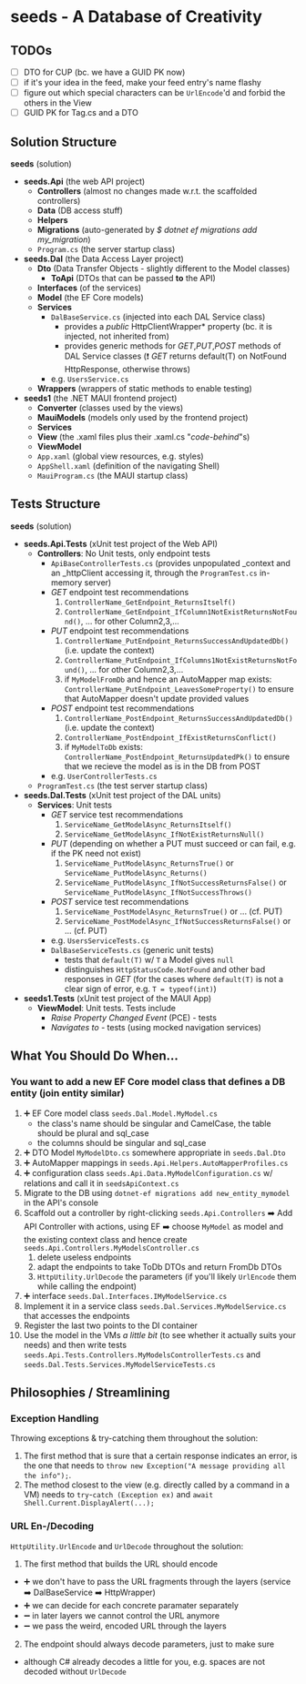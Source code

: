 # seeds - A Database of Creativity
## TODOs
- [ ] DTO for CUP (bc. we have a GUID PK now)
- [ ] if it's your idea in the feed, make your feed entry's name flashy
- [ ] figure out which special characters can be `UrlEncode`'d and forbid the others in the View
- [ ] GUID PK for Tag.cs and a DTO
## Solution Structure
**seeds** (solution)
- **seeds.Api** (the web API project)
  - **Controllers**
    (almost no changes made w.r.t. the scaffolded controllers)
  - **Data** (DB access stuff)
  - **Helpers**
  - **Migrations** (auto-generated by *$ dotnet ef migrations add my_migration*)
  - `Program.cs` (the server startup class)
- **seeds.Dal** (the Data Access Layer project)
  - **Dto** (Data Transfer Objects - slightly different to the Model classes)
    - **ToApi** (DTOs that can be passed **to** the API)
  - **Interfaces** (of the services)
  - **Model** (the EF Core models)
  - **Services**
    - `DalBaseService.cs` (injected into each DAL Service class)
      - provides a *public* HttpClientWrapper* property (bc. it is injected, not inherited from)
      - provides generic methods for *GET*,*PUT*,*POST* methods of DAL Service classes (:exclamation: *GET* returns default(T) on NotFound HttpResponse, otherwise throws)
    - e.g. `UsersService.cs`
  - **Wrappers** (wrappers of static methods to enable testing)
- **seeds1** (the .NET MAUI frontend project)
  - **Converter** (classes used by the views)
  - **MauiModels** (models only used by the frontend project)
  - **Services**
  - **View** (the .xaml files plus their .xaml.cs "*code-behind*"s)
  - **ViewModel**
  - `App.xaml` (global view resources, e.g. styles)
  - `AppShell.xaml` (definition of the navigating Shell)
  - `MauiProgram.cs` (the MAUI startup class)
 
## Tests Structure
**seeds** (solution)
- **seeds.Api.Tests** (xUnit test project of the Web API)
  - **Controllers**: No Unit tests, only endpoint tests
    - `ApiBaseControllerTests.cs` (provides unpopulated _context and an _httpClient accessing it, through the `ProgramTest.cs` in-memory server)
    - *GET* endpoint test recommendations
      1. `ControllerName_GetEndpoint_ReturnsItself()`
      2. `ControllerName_GetEndpoint_IfColumn1NotExistReturnsNotFound()`, ... for other Column2,3,...
    - *PUT* endpoint test recommendations
      1. `ControllerName_PutEndpoint_ReturnsSuccessAndUpdatedDb()` (i.e. update the context)
      2. `ControllerName_PutEndpoint_IfColumns1NotExistReturnsNotFound()`, ... for other Column2,3,...
      3. if `MyModelFromDb` and hence an AutoMapper map exists: `ControllerName_PutEndpoint_LeavesSomeProperty()` to ensure that AutoMapper doesn't update provided values
    - *POST* endpoint test recommendations
      1. `ControllerName_PostEndpoint_ReturnsSuccessAndUpdatedDb()` (i.e. update the context)
      2. `ControllerName_PostEndpoint_IfExistReturnsConflict()`
      3. if `MyModelToDb` exists: `ControllerName_PostEndpoint_ReturnsUpdatedPk()` to ensure that we recieve the model as is in the DB from POST
    - e.g. `UserControllerTests.cs`
  - `ProgramTest.cs` (the test server startup class)
- **seeds.Dal.Tests** (xUnit test project of the DAL units)
  - **Services**: Unit tests
    - *GET* service test recommendations
      1. `ServiceName_GetModelAsync_ReturnsItself()`
      2. `ServiceName_GetModelAsync_IfNotExistReturnsNull()`
    - *PUT* (depending on whether a PUT must succeed or can fail, e.g. if the PK need not exist)
      1. `ServiceName_PutModelAsync_ReturnsTrue()` or `ServiceName_PutModelAsync_Returns()`
      2. `ServiceName_PutModelAsync_IfNotSuccessReturnsFalse()` or `ServiceName_PutModelAsync_IfNotSuccessThrows()`
    - *POST* service test recommendations
      1. `ServiceName_PostModelAsync_ReturnsTrue()` or ... (cf. PUT)
      2. `ServiceName_PostModelAsync_IfNotSuccessReturnsFalse()` or ... (cf. PUT)
    - e.g. `UsersServiceTests.cs`
    - `DalBaseServiceTests.cs` (generic unit tests)
      - tests that `default(T)` w/ `T` a Model gives `null`
      - distinguishes `HttpStatusCode.NotFound` and other bad responses in *GET* (for the cases where `default(T)` is not a clear sign of error, e.g. `T = typeof(int)`)
- **seeds1.Tests** (xUnit test project of the MAUI App)
  - **ViewModel**: Unit tests. Tests include
    - *Raise Property Changed Event* (PCE) - tests
    - *Navigates to* - tests (using mocked navigation services)

## What You Should Do When...
### **You want to add a new EF Core model class that defines a DB entity** (join entity similar)
  1. :heavy_plus_sign: EF Core model class `seeds.Dal.Model.MyModel.cs`
     - the class's name should be singular and CamelCase, the table should be plural and sql_case
     - the columns should be singular and sql_case
  3. :heavy_plus_sign: DTO Model `MyModelDto.cs` somewhere appropriate in `seeds.Dal.Dto`
  4. :heavy_plus_sign: AutoMapper mappings in `seeds.Api.Helpers.AutoMapperProfiles.cs`
  5. :heavy_plus_sign: configuration class `seeds.Api.Data.MyModelConfiguration.cs` w/ relations and call it in `seedsApiContext.cs`
  6. Migrate to the DB using `dotnet-ef migrations add new_entity_mymodel` in the API's console
  7. Scaffold out a controller by right-clicking `seeds.Api.Controllers` :arrow_right: Add API Controller with actions, using EF :arrow_right: choose `MyModel` as model and the existing context class and hence create `seeds.Api.Controllers.MyModelsController.cs`
     1. delete useless endpoints
     2. adapt the endpoints to take ToDb DTOs and return FromDb DTOs
     3. `HttpUtility.UrlDecode` the parameters (if you'll likely `UrlEncode` them while calling the endpoint)
  9. :heavy_plus_sign: interface `seeds.Dal.Interfaces.IMyModelService.cs`
  10. Implement it in a service class `seeds.Dal.Services.MyModelService.cs` that accesses the endpoints
  11. Register the last two points to the DI container
  12. Use the model in the VMs *a little bit* (to see whether it actually suits your needs) and then write tests `seeds.Api.Tests.Controllers.MyModelsControllerTests.cs` and `seeds.Dal.Tests.Services.MyModelServiceTests.cs`

## Philosophies / Streamlining
### Exception Handling
Throwing exceptions & try-catching them throughout the solution:
1. The first method that is sure that a certain response indicates an error, is the one that needs to `throw new Exception("A message providing all the info");`.
2. The method closest to the view (e.g. directly called by a command in a VM) needs to `try`-`catch (Exception ex)` and `await Shell.Current.DisplayAlert(...);`

### URL En-/Decoding
`HttpUtility.UrlEncode` and `UrlDecode` throughout the solution:
1. The first method that builds the URL should encode
  - ➕ we don't have to pass the URL fragments through the layers (service ➡️ DalBaseService ➡️ HttpWrapper)
  - ➕ we can decide for each concrete paramater separately
  - ➖ in later layers we cannot control the URL anymore
  - ➖ we pass the weird, encoded URL through the layers
2. The endpoint should always decode parameters, just to make sure
  - although C# already decodes a little for you, e.g. spaces are not decoded without `UrlDecode`
